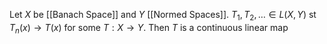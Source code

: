 Let $X$ be [[Banach Space]] and $Y$ [[Normed Spaces]].
$T_{1},T_{2},\dots \in L(X,Y)$ st $T_{n}(x)\to T(x)$ for some $T:X\to Y$.
Then $T$ is a continuous linear map
